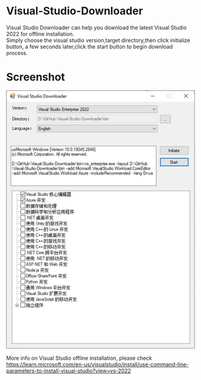 # Visual-Studio-Downloader
Visual Studio Downloader can help you download the latest Visual Studio 2022 for offline installation. </br>
Simply choose the visual studio version,target directory,then click initialize button, a few seconds later,click the start button to begin download process.

# Screenshot
![Visual-Studio-Downloader](https://github.com/EnterpriseSolution/Visual-Studio-Downloader/blob/main/VisualStudioDownloader.JPG)

More info on Visual Studio offline installation, please check https://learn.microsoft.com/en-us/visualstudio/install/use-command-line-parameters-to-install-visual-studio?view=vs-2022
